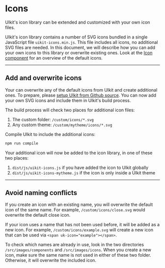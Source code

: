 # Icons

<p class="uk-text-lead">UIkit's icon library can be extended and customized with your own icon files.</p>

UIkit's icon library contains a number of SVG icons bundled in a single JavaScript file `uikit-icons.min.js`. This file includes all icons, no additional SVG files are needed. In this document, we will describe how you can add your own icons to this library or overwrite existing ones. Look at the [Icon component](icon.md) for an overview of the default icons.

***

## Add and overwrite icons

Your can overwrite any of the default icons from UIkit and create additional ones. To prepare, please [setup UIkit from Github source](setup.md#compile-from-github-source). You can now add your own SVG icons and include them in UIkit's build process. 

The build process will check two places for additional icon files: 

1. The custom folder: `/custom/icons/*.svg`
2. Any custom theme: `/custom/mytheme/icons/*.svg`

Compile UIkit to include the additional icons:

```sh
npm run compile
```

Your additional icon will now be added to the icon library, in one of these two places:

1. `dist/js/uikit-icons.js` if you have added the icon to UIkit globally
2. `dist/js/uikit-icons-mytheme.js` if the icon is only inside a UIkit theme

***

## Avoid naming conflicts

If you create an icon with an existing name, you will overwrite the default icon of the same name. For example, `/custom/icons/close.svg` would overwrite the default close icon. 

If your icon uses a name that has not been used before, it will be added as a new icon. For example, `/custom/icons/example.svg` will create a new icon that can be used via `<span uk-icon="example"></span>`.

To check which names are already in use, look in the two directories `/src/images/components` and `/src/images/icons`. When you create a new icon, make sure the same name is not used in either of these two folder. Otherwise, it will overwrite the included icon.